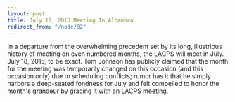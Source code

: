 ```yaml
---
layout: post
title: July 18, 2015 Meeting In Alhambra
redirect_from: "/node/82"
---
```


<div class="field field-name-body field-type-text-with-summary field-label-hidden"><div class="field-items"><div class="field-item even"><p>In a departure from the overwhelming precedent set by its long, illustrious history of meeting on even numbered months, the LACPS will meet in July. July 18, 2015, to be exact. Tom Johnson has publicly claimed that the month for the meeting was temporarily changed on this occasion (and this occasion only) due to scheduling conflicts; rumor has it that he simply harbors a deep-seated fondness for July and felt compelled to honor the month's grandeur by gracing it with an LACPS meeting. </p></div></div></div>
